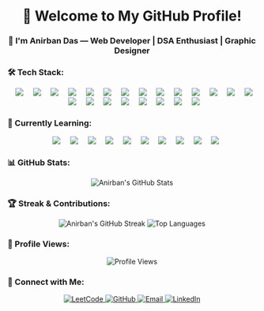 <!-- Banner Image -->
<h1 align="center">👋 Welcome to My GitHub Profile!</h1>
<h3 align="center">🚀 I'm Anirban Das — Web Developer | DSA Enthusiast | Graphic Designer</h3>


<!-- Coding GIF 
<p align="center">
  <img src="https://media.giphy.com/media/M9gbBd9nbDrOTu1Mqx/giphy.gif" width="250"/>
</p>-->

### 🛠️ Tech Stack:
<p align="center">     <img src="https://img.shields.io/badge/C-00599C?style=flat&logo=c&logoColor=white"/>     <img src="https://img.shields.io/badge/C++-00599C?style=flat&logo=c%2B%2B&logoColor=white"/>     <img src="https://img.shields.io/badge/Python-3776AB?style=flat&logo=python&logoColor=white"/>     <img src="https://img.shields.io/badge/HTML5-E34F26?style=flat&logo=html5&logoColor=white"/>     <img src="https://img.shields.io/badge/CSS3-1572B6?style=flat&logo=css3&logoColor=white"/>     <img src="https://img.shields.io/badge/JavaScript-F7DF1E?style=flat&logo=javascript&logoColor=black"/>     <img src="https://img.shields.io/badge/TailwindCSS-38B2AC?style=flat&logo=tailwind-css&logoColor=white"/>     <img src="https://img.shields.io/badge/Numpy-013243?style=flat&logo=numpy&logoColor=white"/>     <img src="https://img.shields.io/badge/Pandas-150458?style=flat&logo=pandas&logoColor=white"/>     <img src="https://img.shields.io/badge/Matplotlib-11557C?style=flat&logo=plotly&logoColor=white"/>     <img src="https://img.shields.io/badge/Seaborn-2E6E9E?style=flat&logo=python&logoColor=white"/>     <img src="https://img.shields.io/badge/Excel-217346?style=flat&logo=microsoft-excel&logoColor=white"/>     <img src="https://img.shields.io/badge/Power%20BI-F2C811?style=flat&logo=powerbi&logoColor=black"/>     <img src="https://img.shields.io/badge/Git-F05032?style=flat&logo=git&logoColor=white"/>     <img src="https://img.shields.io/badge/GitHub-181717?style=flat&logo=github&logoColor=white"/>     <img src="https://img.shields.io/badge/Data%20Structures-4CAF50?style=flat&logo=files&logoColor=white"/>     <img src="https://img.shields.io/badge/Algorithms-8E44AD?style=flat&logo=codeforces&logoColor=white"/>     <img src="https://img.shields.io/badge/SQL-4479A1?style=flat&logo=mysql&logoColor=white"/>     <img src="https://img.shields.io/badge/Graphic%20Design-E44D26?style=flat&logo=adobe-illustrator&logoColor=white"/>     <img src="https://img.shields.io/badge/Canva-00C4CC?style=flat&logo=canva&logoColor=white"/>     <img src="https://img.shields.io/badge/Figma-F24E1E?style=flat&logo=figma&logoColor=white"/>     <img src="https://img.shields.io/badge/ChatGPT-41B883?style=flat&logo=openai&logoColor=white"/> </p>

### 🌟 Currently Learning:
<p align="center">     <img src="https://img.shields.io/badge/JavaScript-Advanced-F7DF1E?style=flat&logo=javascript&logoColor=black"/>     <img src="https://img.shields.io/badge/React.js-20232A?style=flat&logo=react&logoColor=61DAFB"/>     <img src="https://img.shields.io/badge/Frontend%20Development-FF6F61?style=flat&logo=webcomponents.org&logoColor=white"/>     <img src="https://img.shields.io/badge/Express.js-000000?style=flat&logo=express&logoColor=white"/>     <img src="https://img.shields.io/badge/Node.js-339933?style=flat&logo=node.js&logoColor=white"/>     <img src="https://img.shields.io/badge/MongoDB-47A248?style=flat&logo=mongodb&logoColor=white"/>     <img src="https://img.shields.io/badge/Data%20Structures%20&%20Algorithms-4CAF50?style=flat&logo=codeforces&logoColor=white"/>     <img src="https://img.shields.io/badge/Data%20Science-00758F?style=flat&logo=jupyter&logoColor=white"/>     <img src="https://img.shields.io/badge/Machine%20Learning-FF6F00?style=flat&logo=scikit-learn&logoColor=white"/>     <img src="https://img.shields.io/badge/AI%20%26%20ML-FF4081?style=flat&logo=openai&logoColor=white"/> </p>

### 📊 GitHub Stats:
<p align="center">
  <img src="https://github-readme-stats.vercel.app/api?username=imanirbandas&show_icons=true&theme=radical" alt="Anirban's GitHub Stats"/>
</p>

### 🏆 Streak & Contributions:
<p align="center">
  <img src="https://github-readme-streak-stats.herokuapp.com/?user=imanirbandas&theme=radical" alt="Anirban's GitHub Streak"/>
  <img src="https://github-readme-stats.vercel.app/api/top-langs/?username=imanirbandas&layout=compact&theme=radical" alt="Top Languages"/>
</p>

### 👀 Profile Views:
<p align="center">
  <img src="https://komarev.com/ghpvc/?username=imanirbandas&color=blue" alt="Profile Views"/>
</p>

### 💌 Connect with Me:
<p align="center">
  <a href="https://leetcode.com/u/anirban2025/">
    <img src="https://img.shields.io/badge/LeetCode-orange?style=flat&logo=leetcode" alt="LeetCode">
  </a>
  <a href="https://github.com/imanirbandas">
    <img src="https://img.shields.io/badge/GitHub-black?style=flat&logo=github" alt="GitHub">
  </a>
  <a href="mailto:anirbaneducation2025@gmail.com">
    <img src="https://img.shields.io/badge/Email-D14836?style=flat&logo=gmail&logoColor=white" alt="Email">
  </a>
  <a href="https://www.linkedin.com/in/itsanirbandas">
    <img src="https://img.shields.io/badge/LinkedIn-0A66C2?style=flat&logo=linkedin&logoColor=white" alt="LinkedIn">
  </a>
</p>




